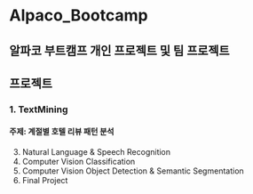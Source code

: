# Alpaco_Bootcamp

## 알파코 부트캠프 개인 프로젝트 및 팀 프로젝트

## 프로젝트
### 1. TextMining
   #### 주제: 계절별 호텔 리뷰 패턴 분석
3. Natural Language & Speech Recognition
4. Computer Vision Classification
5. Computer Vision Object Detection & Semantic Segmentation
6. Final Project
